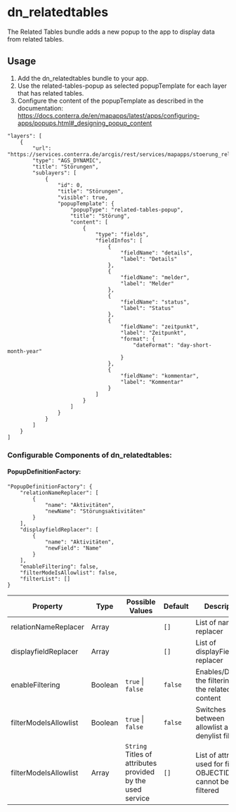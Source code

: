 # dn_relatedtables

The Related Tables bundle adds a new popup to the app to display data from related tables.

## Usage

1. Add the dn_relatedtables bundle to your app.
2. Use the related-tables-popup as selected popupTemplate for each layer that has related tables.
3. Configure the content of the popupTemplate as described in the documentation: https://docs.conterra.de/en/mapapps/latest/apps/configuring-apps/popups.html#_designing_popup_content

```
"layers": [
    {
        "url": "https://services.conterra.de/arcgis/rest/services/mapapps/stoerung_relates/MapServer",
        "type": "AGS_DYNAMIC",
        "title": "Störungen",
        "sublayers": [
            {
                "id": 0,
                "title": "Störungen",
                "visible": true,
                "popupTemplate": {
                    "popupType": "related-tables-popup",
                    "title": "Störung",
                    "content": [
                        {
                            "type": "fields",
                            "fieldInfos": [
                                {
                                    "fieldName": "details",
                                    "label": "Details"
                                },
                                {
                                    "fieldName": "melder",
                                    "label": "Melder"
                                },
                                {
                                    "fieldName": "status",
                                    "label": "Status"
                                },
                                {
                                    "fieldName": "zeitpunkt",
                                    "label": "Zeitpunkt",
                                    "format": {
                                        "dateFormat": "day-short-month-year"
                                    }
                                },
                                {
                                    "fieldName": "kommentar",
                                    "label": "Kommentar"
                                }
                            ]
                        }
                    ]
                }
            }
        ]
    }
]
```

### Configurable Components of dn_relatedtables:

#### PopupDefinitionFactory:
```
"PopupDefinitionFactory": {
    "relationNameReplacer": [
        {
            "name": "Aktivitäten",
            "newName": "Störungsaktivitäten"
        }
    ],
    "displayfieldReplacer": [
        {
            "name": "Aktivitäten",
            "newField": "Name"
        }
    ],
    "enableFiltering": false,
    "filterModeIsAllowlist": false,
    "filterList": []
}
```

| Property                        | Type    | Possible Values                                                       | Default                     | Description                                                                                                                            |
|---------------------------------|---------|-----------------------------------------------------------------------|-----------------------------|----------------------------------------------------------------------------------------------------------------------------------------|
| relationNameReplacer            | Array   |                                                                       | ```[]```                    | List of name replacer                                                                                                                  |
| displayfieldReplacer            | Array   |                                                                       | ```[]```                    | List of displayField replacer                                                                                                          |
| enableFiltering                 | Boolean | ```true``` &#124; ```false```                                         | ```false```                 | Enables/Disables the filtering of the related table content                                                                                                         |
| filterModeIsAllowlist           | Boolean | ```true``` &#124; ```false```                                         | ```false```                 | Switches between allowlist and denylist filtering                                                                                                        |
| filterModeIsAllowlist           | Array   | ```String``` Titles of attributes provided by the used service        | ```[]```                    | List of attributes used for filtering. OBJECTID cannot be filtered                                                                                                        |
